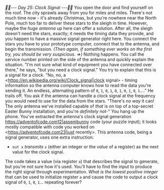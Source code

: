 *:calendar::calendar:--- Day 25: Clock Signal ---:calendar::calendar:*
You open the door and find yourself on the roof. The city sprawls away from you for miles and miles.
There's not much time now - it's already Christmas, but you're nowhere near the North Pole, much too far to deliver these stars to the sleigh in time.
However, maybe the *huge antenna* up here can offer a solution. After all, the sleigh doesn't need the stars, exactly; it needs the timing data they provide, and you happen to have a massive signal generator right here.
You connect the stars you have to your prototype computer, connect that to the antenna, and begin the transmission.
_(Then again, if something ever works on the first try, you should be *very* suspicious. =>)_ Nothing happens.
You call the service number printed on the side of the antenna and quickly explain the situation. "I'm not sure what kind of equipment you have connected over there," he says, "but you need a clock signal." You try to explain that this is a signal for a clock.
"No, no, a <https://en.wikipedia.org/wiki/Clock_signal|clock signal> - timing information so the antenna computer knows how to read the data you're sending it. An endless, alternating pattern of `0`, `1`, `0`, `1`, `0`, `1`, `0`, `1`, `0`, `1`...." He trails off.
You ask if the antenna can handle a clock signal at the frequency you would need to use for the data from the stars. "There's *no way* it can! The only antenna we've installed capable of *that* is on top of a top-secret Easter Bunny installation, and you're *definitely* not-" You hang up the phone.
You've extracted the antenna's clock signal generation <https://adventofcode.com12|assembunny> code (your puzzle input); it looks mostly compatible with code you worked on <https://adventofcode.com23|just recently>.
This antenna code, being a signal generator, uses one extra instruction:

- `out x` *transmits* `x` (either an integer or the *value* of a register) as the next value for the clock signal.

The code takes a value (via register `a`) that describes the signal to generate, but you're not sure how it's used. You'll have to find the input to produce the right signal through experimentation.
*What is the lowest positive integer* that can be used to initialize register `a` and cause the code to output a clock signal of `0`, `1`, `0`, `1`... repeating forever?
